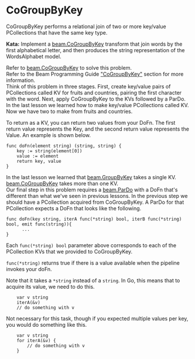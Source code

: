 <!--
    Licensed to the Apache Software Foundation (ASF) under one
    or more contributor license agreements.  See the NOTICE file
    distributed with this work for additional information
    regarding copyright ownership.  The ASF licenses this file
    to you under the Apache License, Version 2.0 (the
    "License"); you may not use this file except in compliance
    with the License.  You may obtain a copy of the License at

      http://www.apache.org/licenses/LICENSE-2.0

    Unless required by applicable law or agreed to in writing,
    software distributed under the License is distributed on an
    "AS IS" BASIS, WITHOUT WARRANTIES OR CONDITIONS OF ANY
    KIND, either express or implied.  See the License for the
    specific language governing permissions and limitations
    under the License.
-->

# CoGroupByKey

CoGroupByKey performs a relational join of two or more key/value PCollections that have the same
key type.

**Kata:** Implement a [beam.CoGroupByKey](https://godoc.org/github.com/apache/beam/sdks/go/pkg/beam#CoGroupByKey)
transform that join words by the first alphabetical letter, and then produces the string representation of the
WordsAlphabet model.

<div class="hint">
    Refer to
    <a href="https://godoc.org/github.com/apache/beam/sdks/go/pkg/beam#CoGroupByKey">beam.CoGroupByKey</a>
    to solve this problem.
</div>

<div class="hint">
  Refer to the Beam Programming Guide
  <a href="https://beam.apache.org/documentation/programming-guide/#cogroupbykey">
    "CoGroupByKey"</a> section for more information.
</div>

<div class="hint">
  Think of this problem in three stages.  First, create key/value pairs of PCollections called KV
  for fruits and countries, pairing the first character with the word.  Next, apply CoGroupByKey to the KVs
  followed by a ParDo.
</div>

<div class="hint">
  In the last lesson we learned how to make key/value PCollections called KV.  Now we have
  two to make from fruits and countries.

  To return as a KV, you can return two values from your DoFn. The first return value represents the Key, and
  the second return value represents the Value.  An example is shown below.

```
func doFn(element string) (string, string) {
    key := string(element[0])
    value := element
    return key, value
}
```
</div>

<div class="hint">
  In the last lesson we learned that
  <a href="https://godoc.org/github.com/apache/beam/sdks/go/pkg/beam#GroupByKey">
  beam.GroupByKey</a> takes a single KV.
  <a href="https://godoc.org/github.com/apache/beam/sdks/go/pkg/beam#CoGroupByKey">beam.CoGroupByKey</a>
  takes more than one KV.
</div>

<div class="hint">
  Our final step in this problem requires a
  <a href="https://godoc.org/github.com/apache/beam/sdks/go/pkg/beam#ParDo">beam.ParDo</a>
  with a DoFn that's different than what we've seen in previous lessons.  In the previous step we should
  have a PCollection acquired from CoGroupByKey.  A ParDo for that PCollection expects a DoFn that looks
  like the following.

  ```
  func doFn(key string, iterA func(*string) bool, iterB func(*string) bool, emit func(string)){
        ...
  }
  ```

  Each `func(*string) bool` parameter above corresponds to each of the PCollection KVs that we provided to CoGroupByKey.

  `func(*string)` returns true if there is a value available when the pipeline invokes your doFn.

  Note that it takes a `*string` instead of a `string`.  In Go, this means that to acquire its value, we need to
  do this.

```
    var v string
    iterA(&v)
    // do something with v
```

  Not necessary for this task, though if you expected multiple values per key, you would do something like this.
```
    var v string
    for iterA(&v) {
        // do something with v
    }
```
</div>
